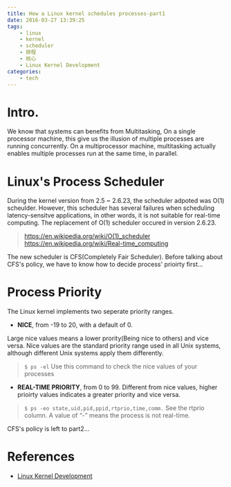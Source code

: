 ```yaml
---
title: How a Linux kernel schedules processes-part1
date: 2016-03-27 13:39:25
tags:
	- linux
	- kernel
	- scheduler
	- 排程
	- 核心
	- Linux Kernel Development
categories:
	- tech
---
```

# Intro.
We know that systems can benefits from Multitasking, On a single processor machine, this give us the illusion of multiple processes are running concurrently. On a multiprocessor machine, multitasking actually enables multiple processes run at the same time, in parallel.

# Linux's Process Scheduler
During the kernel version from 2.5 ~ 2.6.23, the scheduler adpoted was O(1) scheulder. However, this scheduler has several failures when scheduling latency-sensitve applications, in other words, it is not suitable for real-time computing. The replacement of O(1) scheduler occured in version 2.6.23. 
> https://en.wikipedia.org/wiki/O(1)_scheduler
> https://en.wikipedia.org/wiki/Real-time_computing

The new scheduler is CFS(Completely Fair Scheduler). Before talking about CFS's policy, we have to know how to decide process' prioirty first...

# Process Priority

The Linux kernel implements two seperate priority ranges. 

- **NICE**, from -19 to 20, with a default of 0.

Large nice values means a lower prority(Being nice to others) and vice versa. Nice values are the standard priority range used in all Unix systems, although different Unix systems apply them differently.

> `$ ps -el` Use this command to check the nice values of your processes

- **REAL-TIME PRIORITY**, from 0 to 99.
Different from nice values, higher prioirty values indicates a greater priority and vice versa.

> `$ ps -eo state,uid,pid,ppid,rtprio,time,comm.`
> See the rtprio column. A value of “-” means the process is not real-time.

CFS's policy is left to part2...

# References
- [Linux Kernel Development](http://www.amazon.com/Linux-Kernel-Development-3rd-Edition/dp/0672329468)